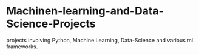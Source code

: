# Machinen-learning-and-Data-Science-Projects

projects involving Python, Machine Learning, Data-Science and various ml frameworks.
